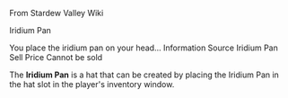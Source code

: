 From Stardew Valley Wiki

Iridium Pan

You place the iridium pan on your head... Information Source Iridium Pan Sell Price Cannot be sold

The **Iridium Pan** is a hat that can be created by placing the Iridium Pan in the hat slot in the player's inventory window.